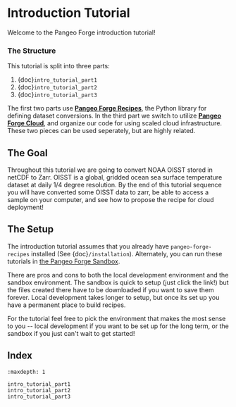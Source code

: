 # Introduction Tutorial

Welcome to the Pangeo Forge introduction tutorial!

### The Structure
This tutorial is split into three parts:

1. {doc}`intro_tutorial_part1`
2. {doc}`intro_tutorial_part2`
3. {doc}`intro_tutorial_part3`

The first two parts use [**Pangeo Forge Recipes**](../recipe_user_guide/index.md), the Python library for defining dataset conversions. In the third part we switch to utilize [**Pangeo Forge Cloud**](../cloud_automation_user_guide/index.md), and organize our code for using scaled cloud infrastructure. These two pieces can be used seperately, but are highly related.

## The Goal
Throughout this tutorial we are going to convert NOAA OISST stored in netCDF to Zarr. OISST is a global, gridded ocean sea surface temperature dataset at daily 1/4 degree resolution. By the end of this tutorial sequence you will have converted some OISST data to zarr, be able to access a sample on your computer, and see how to propose the recipe for cloud deployment!

## The Setup
The introduction tutorial assumes that you already have `pangeo-forge-recipes` installed (See {doc}`/installation`). Alternately, you can run these tutorials in [the Pangeo Forge Sandbox](https://mybinder.org/v2/gh/pangeo-forge/sandbox/binder?urlpath=git-pull%3Frepo%3Dhttps%253A%252F%252Fgithub.com%252Fpangeo-forge%252Fsandbox%26urlpath%3Dlab%252Ftree%252Fsandbox%252Fscratch.ipynb%26branch%3Dmain).

There are pros and cons to both the local development environment and the sandbox environment. The sandbox is quick to setup (just click the link!) but the files created there have to be downloaded if you want to save them forever. Local development takes longer to setup, but once its set up you have a permanent place to build recipes.

For the tutorial feel free to pick the environment that makes the most sense to you -- local development if you want to be set up for the long term, or the sandbox if you just can't wait to get started!

## Index

```{toctree}
:maxdepth: 1

intro_tutorial_part1
intro_tutorial_part2
intro_tutorial_part3
```
